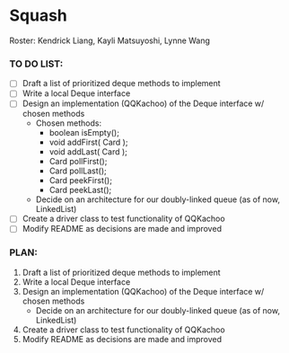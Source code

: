 # Squash
Roster: Kendrick Liang, Kayli Matsuyoshi, Lynne Wang

### TO DO LIST:
- [ ] Draft a list of prioritized deque methods to implement
- [ ] Write a local Deque interface
- [ ] Design an implementation (QQKachoo) of the Deque interface w/ chosen methods
    - Chosen methods:
        - boolean isEmpty();
        - void addFirst( Card );
        - void addLast( Card );
        - Card pollFirst();
        - Card pollLast();
        - Card peekFirst();
        - Card peekLast();
    - Decide on an architecture for our doubly-linked queue (as of now, LinkedList)
- [ ] Create a driver class to test functionality of QQKachoo
- [ ] Modify README as decisions are made and improved

### PLAN:
1. Draft a list of prioritized deque methods to implement
2. Write a local Deque interface
3. Design an implementation (QQKachoo) of the Deque interface w/ chosen methods
    - Decide on an architecture for our doubly-linked queue (as of now, LinkedList)
4. Create a driver class to test functionality of QQKachoo
5. Modify README as decisions are made and improved
